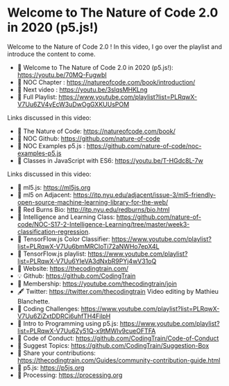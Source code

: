  # Welcome to The Nature of Code 2.0 in 2020 (p5.js!)
 
Welcome to the Nature of Code 2.0 ! In this video, I go over the playlist and introduce the content to come. 

-   🔗 Welcome to The Nature of Code 2.0 in 2020 (p5.js!): https://youtu.be/70MQ-FugwbI
-   📗 NOC Chapter : https://natureofcode.com/book/introduction/
-   🎥 Next video : https://youtu.be/3slqsMHKLng
-   🎥 Full Playlist: https://www.youtube.com/playlist?list=PLRqwX-V7Uu6ZV4yEcW3uDwOgGXKUUsPOM

Links discussed in this video:
-   🔗 The Nature of Code: https://natureofcode.com/book/
-   🔗 NOC Github: https://github.com/nature-of-code
-   🔗 NOC Examples p5.js : https://github.com/nature-of-code/noc-examples-p5.js
-   🎥 Classes in JavaScript with ES6: https://youtu.be/T-HGdc8L-7w

Links discussed in this video:
-   🔗 ml5.js: https://ml5js.org
-   🔗 ml5 on Adjacent: https://itp.nyu.edu/adjacent/issue-3/ml5-friendly-open-source-machine-learning-library-for-the-web/
-   🔗 Red Burns Bio: http://itp.nyu.edu/redburns/bio.html
-   🔗 Intelligence and Learning Class: https://github.com/nature-of-code/NOC-S17-2-Intelligence-Learning/tree/master/week3-classification-regression.
-   🎥 TensorFlow.js Color Classifier: https://www.youtube.com/playlist?list=PLRqwX-V7Uu6bmMRCIoTi72aNWHo7epX4L
-   🎥 TensorFlow.js playlist: https://www.youtube.com/playlist?list=PLRqwX-V7Uu6YIeVA3dNxbR9PYj4wV31oQ
-   🚂 Website: https://thecodingtrain.com/
-   💡 Github: https://github.com/CodingTrain
-   💖 Membership: https://youtube.com/thecodingtrain/join
-   🖋️ Twitter: https://twitter.com/thecodingtrain
       Video editing by Mathieu Blanchette.
-   🎥 Coding Challenges: https://www.youtube.com/playlist?list=PLRqwX-V7Uu6ZiZxtDDRCi6uhfTH4FilpH
-   🎥 Intro to Programming using p5.js: https://www.youtube.com/playlist?list=PLRqwX-V7Uu6Zy51Q-x9tMWIv9cueOFTFA
-   📄 Code of Conduct: https://github.com/CodingTrain/Code-of-Conduct
-   🚩 Suggest Topics: https://github.com/CodingTrain/Suggestion-Box
-   👾 Share your contributions: https://thecodingtrain.com/Guides/community-contribution-guide.html
-   🔗 p5.js: https://p5js.org
-   🔗 Processing: https://processing.org